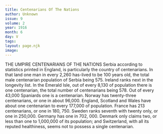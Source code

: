```yaml
---
title: Centenarians Of The Nations
author: Unknown
issue: 9
volume: 2
year: 1916
month: 6
day: V
tags:
layout: page.njk
image:
---
```

THE UMPIRE CENTENARIANS OF THE NATIONS       Serbia according to statistics printed in England, is particularly the country of centenarians. In that land one man in every 2,260 has-lived to be 100 years old, the total male centenarian population of Serbia being 575.       Ireland ranks next in the longevity list. In the Emerald Isle, out of every 8,130 of population there is one centenarian, the total number of centenarians being 578.       Out of every 43,000 Spaniards one is a centenarian. Norway has twenty-three centenarians, or one in about 96,000. England, Scotland and Wales have about one centenarian to every 177,000 of population.       France has 213 centenarians, or one in 180, 750. Sweden ranks seventh with twenty only, or one in 250,000. Germany has one in 702, 000. Denmark only claims two, or less than one to 1,000,000 of its population; and Switzerland, with all its reputed healthiness, seems not to possess a single centenarian. 


